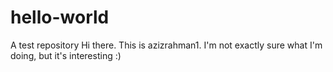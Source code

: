 # hello-world
A test repository
Hi there. This is azizrahman1. I'm not exactly sure what I'm doing, but it's interesting :)
